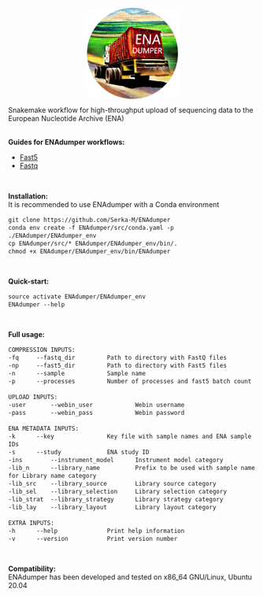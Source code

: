 <p align="center">
<img align="center" width="185" height="185" src="msc/enadumper_logo.png" alt="logo" style="zoom:100%;" />
</p>
Snakemake workflow for high-throughput upload of sequencing data to the European Nucleotide Archive (ENA)<br/><br/>

**Guides for ENAdumper workflows:**
* [Fast5](msc/wf-fast5.md)
* [Fastq](msc/wf-fastq.md)
<br/>

**Installation:** <br/>
It is recommended to use ENAdumper with a Conda environment
```
git clone https://github.com/Serka-M/ENAdumper
conda env create -f ENAdumper/src/conda.yaml -p ./ENAdumper/ENAdumper_env
cp ENAdumper/src/* ENAdumper/ENAdumper_env/bin/.
chmod +x ENAdumper/ENAdumper_env/bin/ENAdumper
```
<br/>

**Quick-start:** 
```
source activate ENAdumper/ENAdumper_env
ENAdumper --help
```
<br/>

**Full usage:**
```
COMPRESSION INPUTS:
-fq		--fastq_dir			Path to directory with FastQ files 
-np		--fast5_dir			Path to directory with Fast5 files 
-n		--sample			Sample name 
-p		--processes			Number of processes and fast5 batch count 
 
UPLOAD INPUTS:
-user		--webin_user			Webin username 
-pass		--webin_pass			Webin password 
 
ENA METADATA INPUTS:
-k		--key				Key file with sample names and ENA sample IDs 
-s		--study				ENA study ID 
-ins		--instrument_model		Instrument model category
-lib_n		--library_name			Prefix to be used with sample name for Library name category
-lib_src	--library_source		Library source category
-lib_sel	--library_selection		Library selection category
-lib_strat	--library_strategy		Library strategy category
-lib_lay	--library_layout		Library layout category

EXTRA INPUTS:
-h		--help				Print help information
-v		--version			Print version number
```
<br/>

**Compatibility:** <br/>
ENAdumper has been developed and tested on x86_64 GNU/Linux, Ubuntu 20.04

[//]: # (Written by Mantas Sereika)
